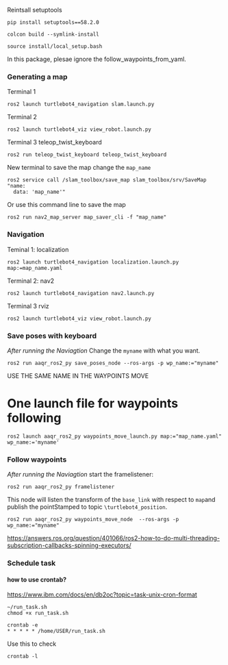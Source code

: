 Reintsall setuptools
```
pip install setuptools==58.2.0
```

```
colcon build --symlink-install
```

```
source install/local_setup.bash
```
In this package, plesae ignore the follow_waypoints_from_yaml.
### Generating a map
Terminal 1
``` 
ros2 launch turtlebot4_navigation slam.launch.py
```
Terminal 2
```
ros2 launch turtlebot4_viz view_robot.launch.py
```
Terminal 3 teleop_twist_keyboard
``` 
ros2 run teleop_twist_keyboard teleop_twist_keyboard
```
New terminal to save the map change the `map_name`
```
ros2 service call /slam_toolbox/save_map slam_toolbox/srv/SaveMap "name:
  data: 'map_name'"
```
Or use this command line to save the map
```
ros2 run nav2_map_server map_saver_cli -f "map_name"
```

### Navigation
Teminal 1: localization
```
ros2 launch turtlebot4_navigation localization.launch.py map:=map_name.yaml
```
Terminal 2: nav2
```
ros2 launch turtlebot4_navigation nav2.launch.py
```
Terminal 3 rviz
```
ros2 launch turtlebot4_viz view_robot.launch.py
```


### Save poses with keyboard

*After running the Naviagtion*
Change the `myname` with what you want.
```
ros2 run aaqr_ros2_py save_poses_node --ros-args -p wp_name:="myname"
```
USE THE SAME NAME IN THE WAYPOINTS MOVE

# One launch file for waypoints following

```
ros2 launch aaqr_ros2_py waypoints_move_launch.py map:="map_name.yaml" wp_name:='myname'
```

### Follow waypoints

*After running the Naviagtion*
start the framelistener:
```
ros2 run aaqr_ros2_py framelistener
```
This node will listen the transform of the `base_link` with respect to `map`and publish the pointStamped to topic `\turtlebot4_position`.
```
ros2 run aaqr_ros2_py waypoints_move_node  --ros-args -p wp_name:="myname"
```
https://answers.ros.org/question/401066/ros2-how-to-do-multi-threading-subscription-callbacks-spinning-executors/

### Schedule task
#### how to use crontab?
https://www.ibm.com/docs/en/db2oc?topic=task-unix-cron-format

```
~/run_task.sh
chmod +x run_task.sh
```
```
crontab -e
* * * * * /home/USER/run_task.sh
```
Use this to check
```
crontab -l
```
